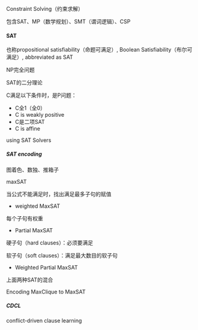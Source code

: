Constraint Solving（约束求解）

包含SAT、MP（数学规划）、SMT（谓词逻辑）、CSP



#### SAT

也称propositional satisfiability（命题可满足）, Boolean Satisfiability（布尔可满足）, abbreviated as SAT

NP完全问题



SAT的二分理论

C满足以下条件时，是P问题：

- C全1（全0）
- C is weakly positive
- C是二项SAT
- C is affine



using SAT Solvers



##### SAT encoding

图着色、数独、推箱子

maxSAT

当公式不能满足时，找出满足最多子句的赋值

- weighted MaxSAT

每个子句有权重

- Partial MaxSAT

硬子句（hard clauses）：必须要满足

软子句（soft clauses）：满足最大数目的软子句

- Weighted Partial MaxSAT

上面两种SAT的混合



Encoding MaxClique to MaxSAT



##### CDCL



conflict-driven clause learning



